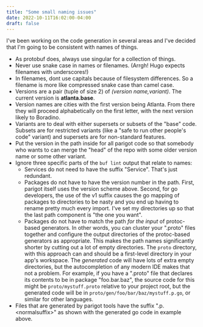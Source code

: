 ```yaml
---
title: "Some small naming issues"
date: 2022-10-11T16:02:00-04:00
draft: false
---
```


I've been working on the code generation in several areas and I've decided
that I'm going to be consistent with names of things.

* As protobuf does, always use singular for a collection of things.
* Never use snake case in names or filenames.  (Arrgh! Hugo expects filenames with
underscores!)
* In filenames, dont use capitals because of filesystem differences.  So a filename 
is more like compressed snake case than camel case.
* Versions are a pair (tuple of size 2) of _(version name,variant)_.  The current 
version is <strong>atlanta.base</strong>.
* Version names are cities with the first version being Atlanta. From there they will 
proceed alphabetically on the first letter, with the next version likely to Boradino.
* Variants are to deal with either supersets or subsets of the "base" code.  Subsets
are for restricted variants (like a "safe to run other people's code" variant) and
supersets are for non-standard features.  
* Put the version in the path inside for all parigot code so that somebody who wants
to can merge the "head" of the repo with some older version name or some other variant.
* Ignore three specific parts of the `buf lint` output that relate to names: 
  * Services do not need to have the suffix "Service".  That's just redundant.
  * Packages do not have to have the version number in the path.  First, parigot
  itself uses the version scheme above. Second, for go developers, the use of the
  v1 suffix causes the go mapping of packages to directories to be nasty and you end
  up having to rename pretty much every import.  I've set my directories up so that
  the last path component is "the one you want".
  * Packages do not have to match the path _for the input_ of protoc-based generators.
  In other words, you can cluster your ".proto" files together and configure the output
  directories of the protoc-based generators as appropriate.  This makes the path 
  names significantly shorter by cutting out a lot of empty directories.  The `proto` 
  directory, with this approach can and should be a first-level directory in your 
  app's workspace.  The _generated_ code will have lots of extra empty directories, 
  but the autocompletion of any modern IDE makes that not a problem.
  For example, if you have a ".proto" file that declares its
  contents to be in package "foo.bar.baz", the source code for this might be 
  `proto/mystuff.proto` relative to your project root, but the generated code will
  be in `proto/gen/foo/bar/baz/mystuff.p.go`, or similar for other languages.
* Files that are generated by parigot tools have the suffix ".p.\<normalsuffix\>" as shown
with the generated go code in example above.
